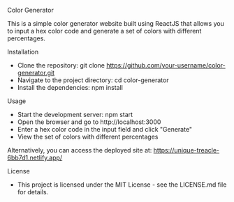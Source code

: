 Color Generator

This is a simple color generator website built using ReactJS that allows you to input a hex color code and generate a set of colors with different percentages.

Installation

- Clone the repository: git clone https://github.com/your-username/color-generator.git
- Navigate to the project directory: cd color-generator
- Install the dependencies: npm install

Usage

- Start the development server: npm start
- Open the browser and go to http://localhost:3000
- Enter a hex color code in the input field and click "Generate"
- View the set of colors with different percentages

Alternatively, you can access the deployed site at: https://unique-treacle-6bb7d1.netlify.app/

License

- This project is licensed under the MIT License - see the LICENSE.md file for details.

